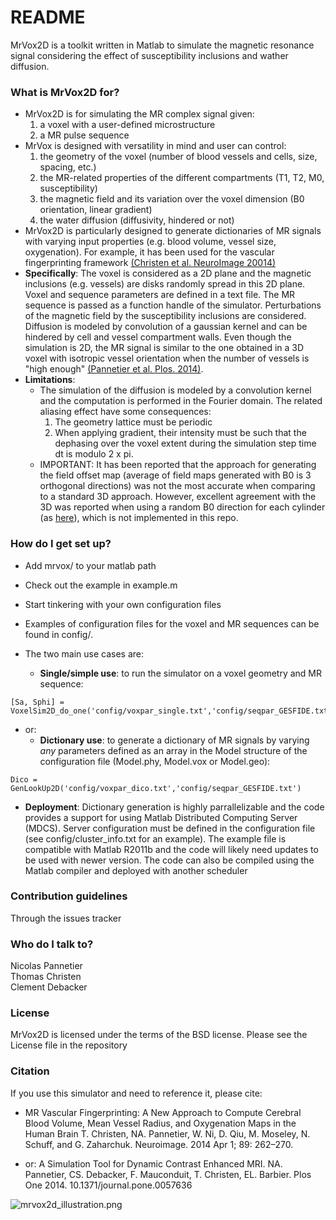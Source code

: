 # README #

MrVox2D is a toolkit written in Matlab to simulate the magnetic resonance 
signal considering the effect of susceptibility inclusions and wather diffusion.

### What is MrVox2D for? ###

* MrVox2D is for simulating the MR complex signal given:
    1. a voxel with a user-defined microstructure
    2. a MR pulse sequence  
* MrVox is designed with versatility in mind and user can control:
    1. the geometry of the voxel (number of blood vessels and cells, size, spacing, etc.)
    2. the MR-related properties of the different compartments (T1, T2, M0, susceptibility)
    3. the magnetic field and its variation over the voxel dimension (B0 orientation, linear gradient)
    4. the water diffusion (diffusivity, hindered or not)
* MrVox2D is particularly designed to generate dictionaries of MR signals with varying input properties (e.g. blood volume, vessel size, oxygenation). 
For example, it has been used for the vascular fingerprinting framework 
[(Christen et al. NeuroImage 20014)](http://www.sciencedirect.com/science/article/pii/S1053811913012019)
* **Specifically**: The voxel is considered as a 2D plane and the magnetic inclusions (e.g. vessels) are disks randomly spread in this 2D plane. Voxel and sequence parameters are defined in a text file. The MR sequence is passed as a function handle of the simulator. Perturbations of the magnetic field by the susceptibility inclusions are considered. Diffusion is modeled by convolution of a gaussian kernel and can be hindered by cell and vessel compartment walls. Even though the simulation is 2D, the MR signal is similar to the one obtained in a 3D voxel with isotropic vessel orientation when the number of vessels is "high enough" [(Pannetier et al. Plos. 2014)](http://journals.plos.org/plosone/article?id=10.1371/journal.pone.0057636).
* **Limitations**: 
    * The simulation of the diffusion is modeled by a convolution kernel and the computation is performed in the Fourier domain. The related aliasing effect have some consequences: 
        1. The geometry lattice must be periodic
        2. When applying gradient, their intensity must be such that the dephasing over the voxel extent during the simulation step time dt is modulo 2 x pi.
    * IMPORTANT: It has been reported that the approach for generating the field offset map (average of field maps generated with B0 is 3 orthogonal directions) was not the most accurate when comparing to a standard 3D approach. However, excellent agreement with the 3D was reported when using a random B0 direction for each cylinder (as [here](https://onlinelibrary.wiley.com/doi/full/10.1002/mrm.21690.)), which is not implemented in this repo.
 
### How do I get set up? ###

* Add mrvox/ to your matlab path
* Check out the example in example.m
* Start tinkering with your own configuration files
* Examples of configuration files for the voxel and MR sequences can be found in config/.
* The two main use cases are:

    * **Single/simple use**: to run the simulator on a voxel geometry and MR sequence:
```
[Sa, Sphi] = VoxelSim2D_do_one('config/voxpar_single.txt','config/seqpar_GESFIDE.txt')
```

* or:
    * **Dictionary use**: to generate a dictionary of MR signals by varying *any* parameters defined as an array in the Model structure of the configuration file (Model.phy, Model.vox or Model.geo):
```
Dico = GenLookUp2D('config/voxpar_dico.txt','config/seqpar_GESFIDE.txt')
```

* **Deployment**: Dictionary generation is highly parrallelizable and the code
provides a support for using Matlab Distributed Computing Server (MDCS). Server
configuration must be defined in the configuration file (see config/cluster_info.txt for an example).
The example file is compatible with Matlab R2011b and the code will likely need updates
to be used with newer version. The code can also be compiled using the Matlab compiler and deployed with another scheduler


### Contribution guidelines ###

Through the issues tracker 

### Who do I talk to? ###

Nicolas Pannetier  
Thomas Christen  
Clement Debacker  

### License ###

MrVox2D is licensed under the terms of the BSD license. Please see the License file in the repository

### Citation ###

If you use this simulator and need to reference it, please cite:  

* MR Vascular Fingerprinting: A New Approach to Compute Cerebral Blood Volume, Mean Vessel Radius, and Oxygenation Maps in the Human Brain T. Christen, NA. Pannetier, W. Ni, D. Qiu, M. Moseley, N. Schuff, and G. Zaharchuk. Neuroimage. 2014 Apr 1; 89: 262–270.

* or: A Simulation Tool for Dynamic Contrast Enhanced MRI. NA. Pannetier, CS. Debacker, F. Mauconduit, T. Christen, EL. Barbier. Plos One 2014. 10.1371/journal.pone.0057636

![mrvox2d_illustration.png](https://bitbucket.org/repo/G9qXRy/images/877007194-mrvox2d_illustration.png)
